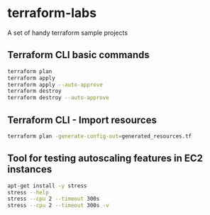 # terraform-labs
A set of handy terraform sample projects

## Terraform CLI basic commands
````bash
terraform plan
terraform apply
terraform apply --auto-approve
terraform destroy
terraform destroy --auto-approve
````

## Terraform CLI - Import resources
````bash
terraform plan -generate-config-out=generated_resources.tf
````

## Tool for testing autoscaling features in EC2 instances
````bash
apt-get install -y stress
stress --help
stress --cpu 2 --timeout 300s
stress --cpu 2 --timeout 300s -v
````